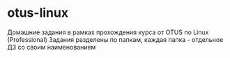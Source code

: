 # otus-linux
Домашние задания в рамках прохождения курса от OTUS по Linux (Professional)
Задания разделены по папкам, каждая папка - отдельное ДЗ со своим наименованием
